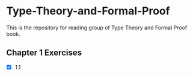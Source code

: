 # Type-Theory-and-Formal-Proof
This is the repository for reading group of Type Theory and Formal Proof book.

## Chapter 1 Exercises
- [x] 1.1
